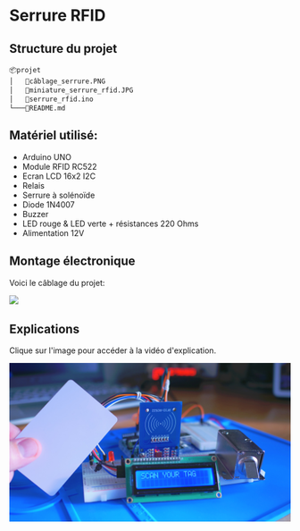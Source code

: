 # __Serrure RFID__

## Structure du projet
```
📦projet  
│   📜câblage_serrure.PNG
│   📜miniature_serrure_rfid.JPG
│   📜serrure_rfid.ino
└───📜README.md
```

## Matériel utilisé: 
* Arduino UNO
* Module RFID RC522
* Ecran LCD 16x2 I2C
* Relais
* Serrure à solénoïde
* Diode 1N4007
* Buzzer
* LED rouge & LED verte + résistances 220 Ohms
* Alimentation 12V

## Montage électronique
Voici le câblage du projet:

![](câblage_serrure.PNG#center)

## Explications
Clique sur l'image pour accéder à la vidéo d'explication.

<span style="display:block;text-align:center">

[![](miniature_serrure_rfid.jpg#center)](https://youtu.be/TjQjy_GWWaY)

</span>
